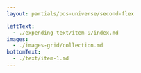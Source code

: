 ```yaml
---
layout: partials/pos-universe/second-flex

leftText:
  - ./expending-text/item-9/index.md
images:
  - ./images-grid/collection.md
bottomText:
  - ./text/item-1.md
---
```

